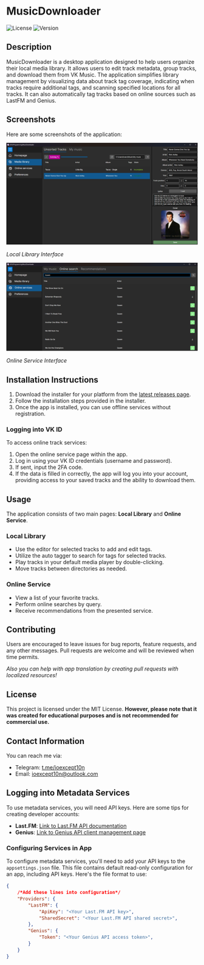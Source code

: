 # MusicDownloader

![License](https://img.shields.io/badge/license-MIT-blue) ![Version](https://img.shields.io/badge/version-1.1.0-blue)

## Description
MusicDownloader is a desktop application designed to help users organize their local media library. It allows users to edit track metadata, group tracks, and download them from VK Music. The application simplifies library management by visualizing data about track tag coverage, indicating when tracks require additional tags, and scanning specified locations for all tracks. It can also automatically tag tracks based on online sources such as LastFM and Genius.

## Screenshots
Here are some screenshots of the application:

![Local Library](images/TracksView.png)

*Local Library Interface*

![Online Service](images/OnlineSearchView.png)

*Online Service Interface*

## Installation Instructions
1. Download the installer for your platform from the [latest releases page](https://github.com/IOExcept10n/MusicDownloader/releases/latest).
2. Follow the installation steps provided in the installer.
3. Once the app is installed, you can use offline services without registration.

### Logging into VK ID
To access online track services:
1. Open the online service page within the app.
2. Log in using your VK ID credentials (username and password).
3. If sent, input the 2FA code.
4. If the data is filled in correctly, the app will log you into your account, providing access to your saved tracks and the ability to download them.

## Usage
The application consists of two main pages: **Local Library** and **Online Service**.

### Local Library
- Use the editor for selected tracks to add and edit tags.
- Utilize the auto tagger to search for tags for selected tracks.
- Play tracks in your default media player by double-clicking.
- Move tracks between directories as needed.

### Online Service
- View a list of your favorite tracks.
- Perform online searches by query.
- Receive recommendations from the presented service.


## Contributing
Users are encouraged to leave issues for bug reports, feature requests, and any other messages. Pull requests are welcome and will be reviewed when time permits.

*Also you can help with app translation by creating pull requests with localized resources!*

## License
This project is licensed under the MIT License. **However, please note that it was created for educational purposes and is not recommended for commercial use.**

## Contact Information
You can reach me via:
- Telegram: [t.me/ioexcept10n](https://t.me/ioexcept10n)
- Email: [ioexcept10n@outlook.com](mailto:ioexcept10n@outlook.com)

## Logging into Metadata Services
To use metadata services, you will need API keys. Here are some tips for creating developer accounts:
- **Last.FM**: [Link to Last.FM API documentation](https://www.last.fm/api)
- **Genius**: [Link to Genius API client management page](http://genius.com/api-clients)

### Configuring Services in App
To configure metadata services, you'll need to add your API keys to the `appsettings.json` file.
This file contains default read-only configuration for an app, including API keys.
Here's the file format to use:
```json
{
    /*Add these lines into configuration*/
    "Providers": {
        "LastFM": {
            "ApiKey": "<Your Last.FM API key>",
            "SharedSecret": "<Your Last.FM API shared secret>",
        },
        "Genius": { 
            "Token": "<Your Genius API access token>",
        }
    }
}
```
